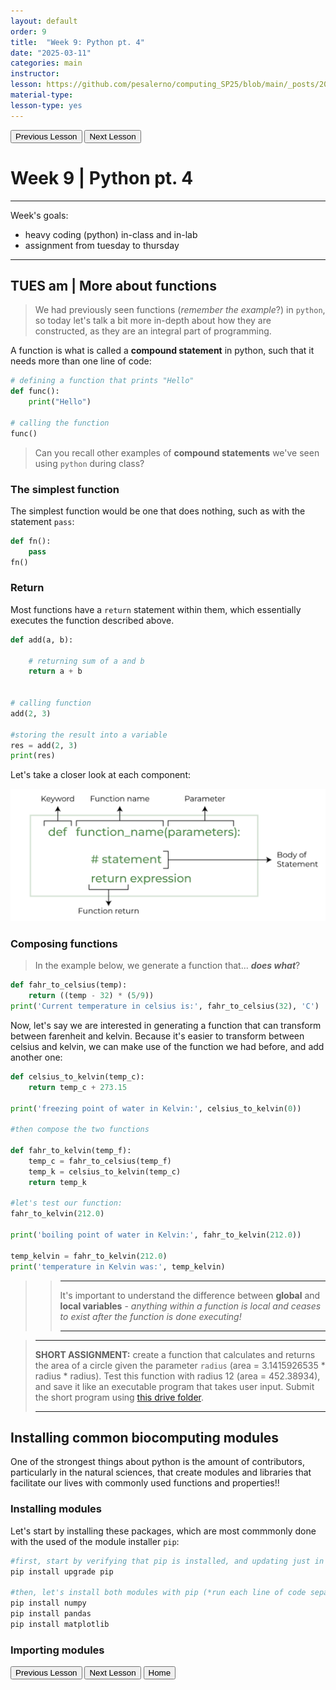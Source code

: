 ```yaml
---
layout: default
order: 9
title:  "Week 9: Python pt. 4"
date: "2025-03-11"
categories: main
instructor: 
lesson: https://github.com/pesalerno/computing_SP25/blob/main/_posts/2025-02-25-7_Week_7.md
material-type: 
lesson-type: yes
---
```


<a href="https://pesalerno.github.io/computing_SP25/main/2025/03/04/8_Week_8.html"><button>Previous Lesson</button></a>    <a href="https://pesalerno.github.io/computing_SP25/main/2025/03/18/10_Week_10.html"><button>Next Lesson</button></a> 

# Week 9 | Python pt. 4

------------
Week's goals: 

- heavy coding (python) in-class and in-lab
- assignment from tuesday to thursday


--------------

## TUES am | More about functions 


> We had previously seen functions (*remember the example*?) in `python`, so today let's talk a bit more in-depth about how they are constructed, as they are an integral part of programming. 

A function is what is called a **compound statement** in python, such that it needs more than one line of code: 


```python
# defining a function that prints "Hello"
def func():
    print("Hello")

# calling the function    
func()
```
> Can you recall other examples of **compound statements** we've seen using `python` during class?

### The simplest function

The simplest function would be one that does nothing, such as with the statement `pass`: 

```python
def fn():
	pass
fn()
```

### Return 

Most functions have a `return` statement within them, which essentially executes the function described above. 

```python
def add(a, b):

    # returning sum of a and b
    return a + b


# calling function
add(2, 3)

#storing the result into a variable
res = add(2, 3)
print(res)
```
Let's take a closer look at each component: 

![](https://github.com/pesalerno/computing_SP25/blob/main/_files/functions-return.png?raw=true)


### Composing functions

>In the example below, we generate a function that... ***does what***? 

```python
def fahr_to_celsius(temp):
    return ((temp - 32) * (5/9))
print('Current temperature in celsius is:', fahr_to_celsius(32), 'C')
```

Now, let's say we are interested in generating a function that can transform between farenheit and kelvin. Because it's easier to transform between celsius and kelvin, we can make use of the function we had before, and add another one: 


```python
def celsius_to_kelvin(temp_c):
    return temp_c + 273.15

print('freezing point of water in Kelvin:', celsius_to_kelvin(0))

#then compose the two functions

def fahr_to_kelvin(temp_f):
    temp_c = fahr_to_celsius(temp_f)
    temp_k = celsius_to_kelvin(temp_c)
    return temp_k

#let's test our function: 
fahr_to_kelvin(212.0)

print('boiling point of water in Kelvin:', fahr_to_kelvin(212.0))

temp_kelvin = fahr_to_kelvin(212.0)
print('temperature in Kelvin was:', temp_kelvin)
```

>>-----------------
>>
>>It's important to understand the difference between **global** and **local variables** - *anything within a function is local and ceases to exist after the function is done executing!*
>>
>>--------------

>-------------
>
>**SHORT ASSIGNMENT:** create a function that calculates and returns the area of a circle given the parameter `radius` (area = 3.1415926535 * radius * radius). Test this function with radius 12 (area = 452.38934), and save it like an executable program that takes user input. Submit the short program using [this drive folder](https://drive.google.com/drive/folders/1OlcIos8kfTHMFNrLUM22_49JTBV0NIfo?usp=drive_link). 
>
>-----------------

## Installing common biocomputing modules

One of the strongest things about python is the amount of contributors, particularly in the natural sciences, that create modules and libraries that facilitate our lives with commonly used functions and properties!!

### Installing modules

Let's start by installing these packages, which are most commmonly done with the used of the module installer `pip`: 

```bash
#first, start by verifying that pip is installed, and updating just in case 
pip install upgrade pip

#then, let's install both modules with pip (*run each line of code separately*): 
pip install numpy
pip install pandas
pip install matplotlib

```
### Importing modules





<a href="https://pesalerno.github.io/computing_SP25/main/2025/03/04/8_Week_8.html"><button>Previous Lesson</button></a>    <a href="https://pesalerno.github.io/computing_SP25/main/2025/03/18/10_Week_10.html"><button>Next Lesson</button></a> 
<a href="https://pesalerno.github.io/computing_SP25/"><button>Home</button></a>  